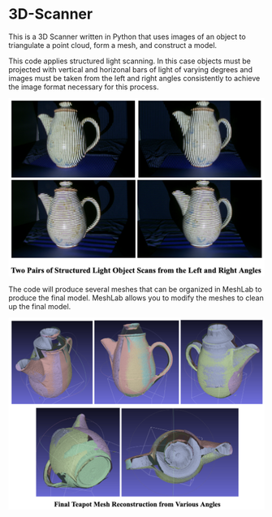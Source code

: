 # 3D-Scanner
This is a 3D Scanner written in Python that uses images of an object to triangulate a point cloud, form a mesh, and construct a model.

This code applies structured light scanning. In this case objects must be projected with vertical and horizonal bars of light of varying degrees and images must be taken from the left and right angles consistently to achieve the image format necessary for this process.

![Format of structured light images](Structured_Light_Object_Scan.png)

The code will produce several meshes that can be organized in MeshLab to produce the final model. MeshLab allows you to modify the meshes to clean up the final model. 

![6 organized meshes to produce final model](Final_Mesh_Reconstruction.png)
